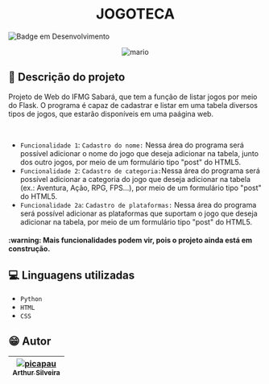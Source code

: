 <h1 align="center"> JOGOTECA </h1>

![Badge em Desenvolvimento](http://img.shields.io/static/v1?label=STATUS&message=EM%20DESENVOLVIMENTO&color=GREEN&style=for-the-badge)

<div align="center">

![mario](https://user-images.githubusercontent.com/108816113/182640837-3e2233e1-1a21-4667-b061-bf725d526082.jpg)

</div>

## :pencil: Descrição do projeto

<p>Projeto de Web do IFMG Sabará, que tem a função de listar jogos por meio do Flask. O programa é capaz de cadastrar e listar em uma tabela diversos tipos de jogos, que estarão disponíveis em uma paágina web.</p><br>

- `Funcionalidade 1`: `Cadastro do nome:` Nessa área do programa será possível adicionar o nome do jogo que deseja adicionar na tabela, junto dos outro jogos, por meio de um formulário tipo "post" do HTML5.
- `Funcionalidade 2`: `Cadastro de categoria:`Nessa área do programa será possível adicionar a categoria do jogo que deseja adicionar na tabela (ex.: Aventura, Ação, RPG, FPS...), por meio de um formulário tipo "post" do HTML5.
- `Funcionalidade 2a`: `Cadastro de plataformas:` Nessa área do programa será possível adicionar as plataformas que suportam o jogo que deseja adicionar na tabela, por meio de um formulário tipo "post" do HTML5.

<h4> 
    :warning:  Mais funcionalidades podem vir, pois o projeto ainda está em construção.
</h4>

## :computer: Linguagens utilizadas

- ``Python``
- ``HTML``
- ``CSS``

## :grin: Autor

<div align="center">

| [![picapau](https://user-images.githubusercontent.com/108816113/182630001-78544a17-08e3-449f-8956-5fc5cab1900e.jpg)<br><sub>Arthur Silveira</sub>](https://github.com/ArthurSilveira)
| :---: |

</div>
